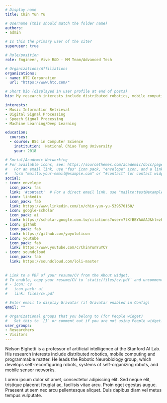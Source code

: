```yaml
---
# Display name
title: Chin Yun Yu

# Username (this should match the folder name)
authors:
- admin

# Is this the primary user of the site?
superuser: true

# Role/position
role: Engineer, Vive R&D - MM Team/Advanced Tech

# Organizations/Affiliations
organizations:
- name: HTC Corporation
  url: "https://www.htc.com/"

# Short bio (displayed in user profile at end of posts)
bio: My research interests include distributed robotics, mobile computing and programmable matter.

interests:
- Music Information Retrieval
- Digital Signal Processing
- Speech Signal Processing
- Machine Learning/Deep Learning

education:
  courses:
  - course: BSc in Computer Science
    institution:  National Chiao Tung University
    year: 2018

# Social/Academic Networking
# For available icons, see: https://sourcethemes.com/academic/docs/page-builder/#icons
#   For an email link, use "fas" icon pack, "envelope" icon, and a link in the
#   form "mailto:your-email@example.com" or "#contact" for contact widget.
social:
- icon: envelope
  icon_pack: fas
  link: '#contact'  # For a direct email link, use "mailto:test@example.org".
- icon: linkedin
  icon_pack: fab
  link: https://www.linkedin.com/in/chin-yun-yu-539570160/
- icon: google-scholar
  icon_pack: ai
  link: https://scholar.google.com.tw/citations?user=7lXfBBYAAAAJ&hl=zh-TW&oi=ao
- icon: github
  icon_pack: fab
  link: https://github.com/yoyololicon
- icon: youtube
  icon_pack: fab
  link: https://www.youtube.com/c/ChinYunYuYCY
- icon: soundcloud
  icon_pack: fab
  link: https://soundcloud.com/loli-master
  
  
# Link to a PDF of your resume/CV from the About widget.
# To enable, copy your resume/CV to `static/files/cv.pdf` and uncomment the lines below.
# - icon: cv
#   icon_pack: ai
#   link: files/cv.pdf

# Enter email to display Gravatar (if Gravatar enabled in Config)
email: ""

# Organizational groups that you belong to (for People widget)
#   Set this to `[]` or comment out if you are not using People widget.
user_groups:
- Researchers
- Visitors
---
```


Nelson Bighetti is a professor of artificial intelligence at the Stanford AI Lab. His research interests include distributed robotics, mobile computing and programmable matter. He leads the Robotic Neurobiology group, which develops self-reconfiguring robots, systems of self-organizing robots, and mobile sensor networks.

Lorem ipsum dolor sit amet, consectetur adipiscing elit. Sed neque elit, tristique placerat feugiat ac, facilisis vitae arcu. Proin eget egestas augue. Praesent ut sem nec arcu pellentesque aliquet. Duis dapibus diam vel metus tempus vulputate.
